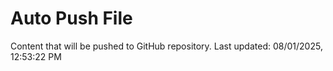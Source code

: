 # Auto Push File

Content that will be pushed to GitHub repository.
Last updated: 08/01/2025, 12:53:22 PM